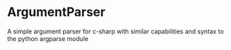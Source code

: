 # ArgumentParser
A simple argument parser for c-sharp with similar capabilities and syntax to the python argparse module
